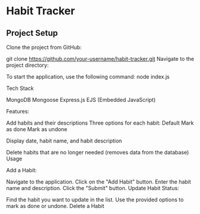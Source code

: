 # Habit Tracker

## Project Setup

Clone the project from GitHub:


git clone https://github.com/your-username/habit-tracker.git
Navigate to the project directory:

To start the application, use the following command:
node index.js

Tech Stack

MongoDB
Mongoose
Express.js
EJS (Embedded JavaScript)

Features:

Add habits and their descriptions
Three options for each habit:
                                Default
                                Mark as done
                                Mark as undone

Display date, habit name, and habit description

Delete habits that are no longer needed (removes data from the database)
Usage


Add a Habit:

Navigate to the application.
Click on the "Add Habit" button.
Enter the habit name and description.
Click the "Submit" button.
Update Habit Status:

Find the habit you want to update in the list.
Use the provided options to mark as done or undone.
Delete a Habit

